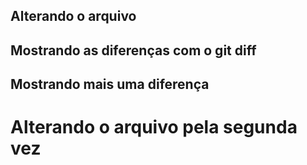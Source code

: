 ## Alterando o arquivo
## Mostrando as diferenças com o git diff
## Mostrando mais uma diferença
<h1>Alterando o arquivo pela segunda vez</h1>